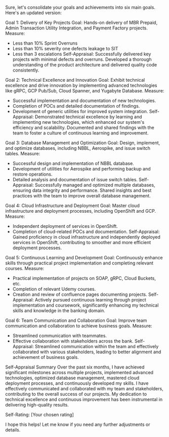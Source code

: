 Sure, let's consolidate your goals and achievements into six main goals. Here's an updated version:

Goal 1: Delivery of Key Projects
Goal: Hands-on delivery of MBR Prepaid, Admin Transaction Utility Integration, and Payment Factory projects.
Measure:
- Less than 10% Sprint Overruns
- Less than 10% severity one defects leakage to SIT
- Less than 3 escalations
Self-Appraisal: Successfully delivered key projects with minimal defects and overruns. Developed a thorough understanding of the product architecture and delivered quality code consistently.

Goal 2: Technical Excellence and Innovation
Goal: Exhibit technical excellence and drive innovation by implementing advanced technologies like gRPC, GCP Pub/Sub, Cloud Spanner, and Yugabyte Database.
Measure:
- Successful implementation and documentation of new technologies.
- Completion of POCs and detailed documentation of findings.
- Development of generic utilities for improved system integration.
Self-Appraisal: Demonstrated technical excellence by learning and implementing new technologies, which enhanced our system's efficiency and scalability. Documented and shared findings with the team to foster a culture of continuous learning and improvement.

Goal 3: Database Management and Optimization
Goal: Design, implement, and optimize databases, including NBBL, Aerospike, and issue switch tables.
Measure:
- Successful design and implementation of NBBL database.
- Development of utilities for Aerospike and performing backup and restore operations.
- Detailed analysis and documentation of issue switch tables.
Self-Appraisal: Successfully managed and optimized multiple databases, ensuring data integrity and performance. Shared insights and best practices with the team to improve overall database management.

Goal 4: Cloud Infrastructure and Deployment
Goal: Master cloud infrastructure and deployment processes, including OpenShift and GCP.
Measure:
- Independent deployment of services in OpenShift.
- Completion of cloud-related POCs and documentation.
Self-Appraisal: Gained proficiency in cloud infrastructure and independently deployed services in OpenShift, contributing to smoother and more efficient deployment processes.

Goal 5: Continuous Learning and Development
Goal: Continuously enhance skills through practical project implementation and completing relevant courses.
Measure:
- Practical implementation of projects on SOAP, gRPC, Cloud Buckets, etc.
- Completion of relevant Udemy courses.
- Creation and review of confluence pages documenting projects.
Self-Appraisal: Actively pursued continuous learning through project implementation and coursework, significantly enhancing my technical skills and knowledge in the banking domain.

Goal 6: Team Communication and Collaboration
Goal: Improve team communication and collaboration to achieve business goals.
Measure:
- Streamlined communication with teammates.
- Effective collaboration with stakeholders across the bank.
Self-Appraisal: Streamlined communication within the team and effectively collaborated with various stakeholders, leading to better alignment and achievement of business goals.

Self-Appraisal Summary
Over the past six months, I have achieved significant milestones across multiple projects, implemented advanced technologies, optimized database management, mastered cloud deployment processes, and continuously developed my skills. I have effectively communicated and collaborated with my team and stakeholders, contributing to the overall success of our projects. My dedication to technical excellence and continuous improvement has been instrumental in delivering high-quality results.

Self-Rating: [Your chosen rating]

I hope this helps! Let me know if you need any further adjustments or details.
